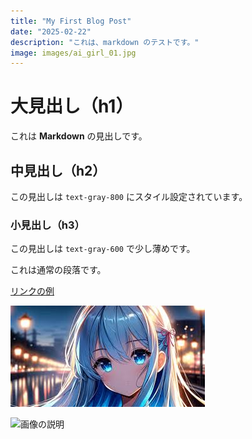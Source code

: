 ```yaml
---
title: "My First Blog Post"
date: "2025-02-22"
description: "これは、markdown のテストです。"
image: images/ai_girl_01.jpg
---
```


# 大見出し（h1）

これは **Markdown** の見出しです。

## 中見出し（h2）

この見出しは `text-gray-800` にスタイル設定されています。

### 小見出し（h3）

この見出しは `text-gray-600` で少し薄めです。

これは通常の段落です。

[リンクの例](https://google.com)

![画像の説明](/akmic-app_02/public/images/ai_girl_01.jpg)

![画像の説明](http://localhost:3000/ai_girl_01.jpg)